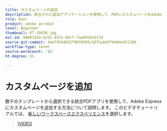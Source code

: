 ```yaml
---
title: カスタムページの追加
description: 統合された追加アプリケーションを使用して、PDFにカスタムページをAdobe Expressする
role: User
product: adobe acrobat
level: Beginner
thumbnail: KT-10836.jpg
exl-id: 900815b4-6242-457e-86cf-7aa995016f29
source-git-commit: 4ebf9594025f98f0505c58f1ab43fb864ed51206
workflow-type: tm+mt
source-wordcount: '52'
ht-degree: 5%

---
```


# カスタムページを追加

数千のテンプレートから選択できる統合PDFアプリを使用して、Adobe Expressにカスタムページを追加する方法について説明します。 このビデオチュートリアルでは、 [新しいワークスペースエクスペリエンス](new-workspace.md)を選択します。

>[!VIDEO](https://video.tv.adobe.com/v/347331?quality=12&learn=on&hidetitle=true)
